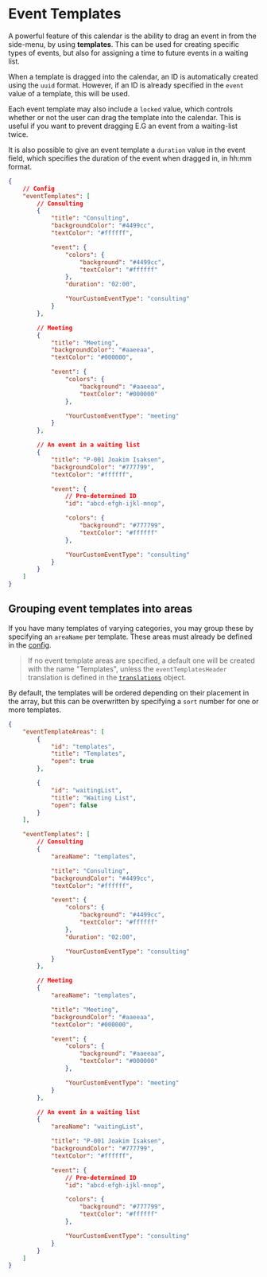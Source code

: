 # Event Templates
A powerful feature of this calendar is the ability to drag an event in
from the side-menu, by using **templates**. This can be used for creating specific types
of events, but also for assigning a time to future events in a waiting list.

When a template is dragged into the calendar, an ID is automatically created using the
`uuid` format. However, if an ID is already specified in the `event` value of a template,
this will be used.

Each event template may also include a `locked` value, which controls whether or not the user can
drag the template into the calendar. This is useful if you want to prevent dragging E.G an event from
a waiting-list twice.

It is also possible to give an event template a `duration` value in the event field, which specifies the duration of the event when dragged in, in hh:mm format.

```json
{
    // Config
    "eventTemplates": [
        // Consulting
        {
            "title": "Consulting",
            "backgroundColor": "#4499cc",
            "textColor": "#ffffff",

            "event": {
                "colors": {
                    "background": "#4499cc",
                    "textColor": "#ffffff"
                },
                "duration": "02:00",

                "YourCustomEventType": "consulting"
            }
        },

        // Meeting
        {
            "title": "Meeting",
            "backgroundColor": "#aaeeaa",
            "textColor": "#000000",

            "event": {
                "colors": {
                    "background": "#aaeeaa",
                    "textColor": "#000000"
                },

                "YourCustomEventType": "meeting"
            }
        },

        // An event in a waiting list
        {
            "title": "P-001 Joakim Isaksen",
            "backgroundColor": "#777799",
            "textColor": "#ffffff",

            "event": {
                // Pre-determined ID
                "id": "abcd-efgh-ijkl-mnop",

                "colors": {
                    "background": "#777799",
                    "textColor": "#ffffff"
                },

                "YourCustomEventType": "consulting"
            }
        }
    ]
}
```
## Grouping event templates into areas
If you have many templates of varying categories, you may group these by specifying an `areaName` per template.
These areas must already be defined in the [config](./init.md#eventtemplateareas-array).

> If no event template areas are specified, a default one will be created with the name "Templates", unless
the `eventTemplatesHeader` translation is defined in the [`translations`](./init.md#translations-object) object.

By default, the templates will be ordered depending on their placement in the array, but this can be overwritten
by specifying a `sort` number for one or more templates.

```json
{
    "eventTemplateAreas": [
        {
            "id": "templates",
            "title": "Templates",
            "open": true
        },

        {
            "id": "waitingList",
            "title": "Waiting List",
            "open": false
        }
    ],

    "eventTemplates": [
        // Consulting
        {
            "areaName": "templates",

            "title": "Consulting",
            "backgroundColor": "#4499cc",
            "textColor": "#ffffff",

            "event": {
                "colors": {
                    "background": "#4499cc",
                    "textColor": "#ffffff"
                },
                "duration": "02:00",

                "YourCustomEventType": "consulting"
            }
        },

        // Meeting
        {
            "areaName": "templates",

            "title": "Meeting",
            "backgroundColor": "#aaeeaa",
            "textColor": "#000000",

            "event": {
                "colors": {
                    "background": "#aaeeaa",
                    "textColor": "#000000"
                },

                "YourCustomEventType": "meeting"
            }
        },

        // An event in a waiting list
        {
            "areaName": "waitingList",

            "title": "P-001 Joakim Isaksen",
            "backgroundColor": "#777799",
            "textColor": "#ffffff",

            "event": {
                // Pre-determined ID
                "id": "abcd-efgh-ijkl-mnop",

                "colors": {
                    "background": "#777799",
                    "textColor": "#ffffff"
                },

                "YourCustomEventType": "consulting"
            }
        }
    ]
}
```
